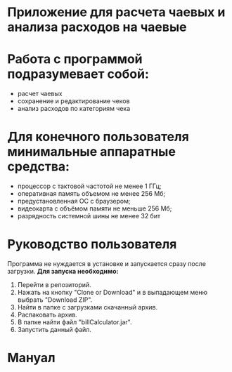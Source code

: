 # Приложение для расчета чаевых и анализа расходов на чаевые

# Работа с программой подразумевает собой:
* расчет чаевых
* сохранение и редактирование чеков
* анализ расходов по категориям чека

# Для конечного пользователя минимальные аппаратные средства: 
* процессор с тактовой частотой не менее 1 ГГц; 
* оперативная память объемом не менее 256 Мб; 
* предустановленная ОС с браузером; 
* видеокарта с объёмом памяти не меньше 256 Мб; 
* разрядность системной шины не менее 32 бит

# Руководство пользователя
Программа не нуждается в установке и запускается сразу после загрузки.
**Для запуска необходимо:** 
1. Перейти в репозиторий.
2. Нажать на кнопку "Clone or Download" и в выпадающем меню выбрать "Download ZIP".
3. Найти в папке с загрузками скачанный архив.
4. Распаковать архив.
5. В папке найти файл "billCalculator.jar".
6. Запустить данный файл.

# Мануал
[](https://github.com/Alex-Machine/pm02/wiki/Работа-с-приложением)
